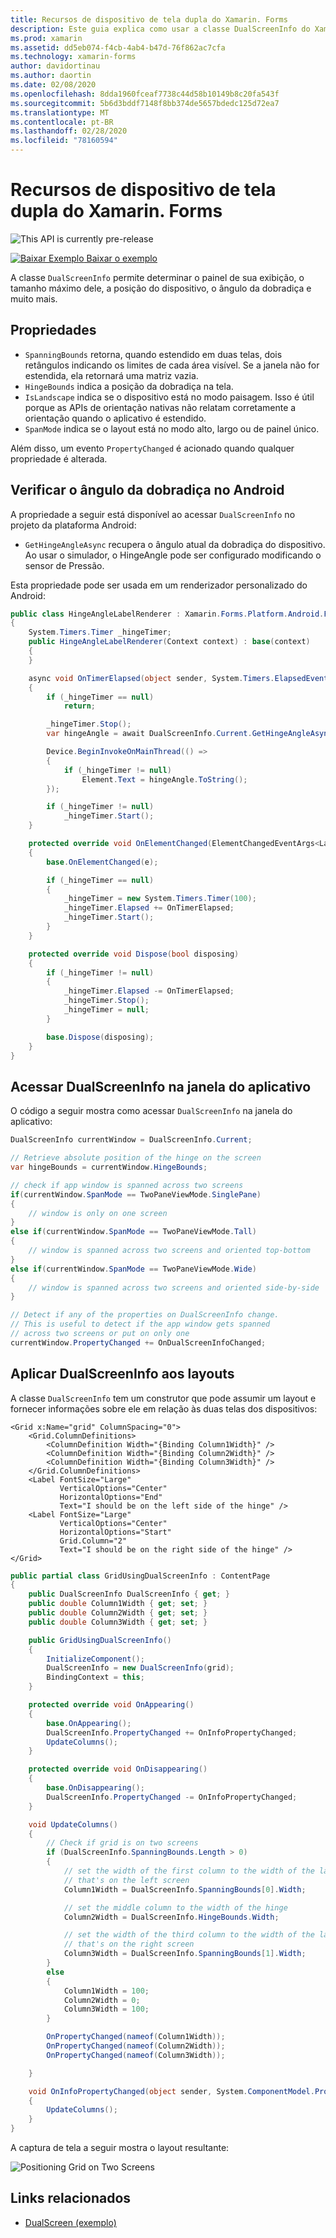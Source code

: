 ```yaml
---
title: Recursos de dispositivo de tela dupla do Xamarin. Forms
description: Este guia explica como usar a classe DualScreenInfo do Xamarin.Forms para otimizar sua experiência de aplicativo com dispositivos de tela dupla, como o Surface Duo e o Surface Neo.
ms.prod: xamarin
ms.assetid: dd5eb074-f4cb-4ab4-b47d-76f862ac7cfa
ms.technology: xamarin-forms
author: davidortinau
ms.author: daortin
ms.date: 02/08/2020
ms.openlocfilehash: 8dda1960fceaf7738c44d58b10149b8c20fa543f
ms.sourcegitcommit: 5b6d3bddf7148f8bb374de5657bdedc125d72ea7
ms.translationtype: MT
ms.contentlocale: pt-BR
ms.lasthandoff: 02/28/2020
ms.locfileid: "78160594"
---
```

# <a name="xamarinforms-dual-screen-device-capabilities"></a>Recursos de dispositivo de tela dupla do Xamarin. Forms

![](~/media/shared/preview.png "This API is currently pre-release")

[![Baixar Exemplo](~/media/shared/download.png) Baixar o exemplo](https://github.com/xamarin/xamarin-forms-samples/tree/master/UserInterface/DualScreenDemos)

A classe `DualScreenInfo` permite determinar o painel de sua exibição, o tamanho máximo dele, a posição do dispositivo, o ângulo da dobradiça e muito mais.

## <a name="properties"></a>Propriedades

- `SpanningBounds` retorna, quando estendido em duas telas, dois retângulos indicando os limites de cada área visível. Se a janela não for estendida, ela retornará uma matriz vazia.
- `HingeBounds` indica a posição da dobradiça na tela.
- `IsLandscape` indica se o dispositivo está no modo paisagem. Isso é útil porque as APIs de orientação nativas não relatam corretamente a orientação quando o aplicativo é estendido.
- `SpanMode` indica se o layout está no modo alto, largo ou de painel único.

Além disso, um evento `PropertyChanged` é acionado quando qualquer propriedade é alterada.

## <a name="poll-hinge-angle-on-android"></a>Verificar o ângulo da dobradiça no Android

A propriedade a seguir está disponível ao acessar `DualScreenInfo` no projeto da plataforma Android:

- `GetHingeAngleAsync` recupera o ângulo atual da dobradiça do dispositivo. Ao usar o simulador, o HingeAngle pode ser configurado modificando o sensor de Pressão.

Esta propriedade pode ser usada em um renderizador personalizado do Android:

```csharp
public class HingeAngleLabelRenderer : Xamarin.Forms.Platform.Android.FastRenderers.LabelRenderer
{
    System.Timers.Timer _hingeTimer;
    public HingeAngleLabelRenderer(Context context) : base(context)
    {
    }

    async void OnTimerElapsed(object sender, System.Timers.ElapsedEventArgs e)
    {
        if (_hingeTimer == null)
            return;

        _hingeTimer.Stop();
        var hingeAngle = await DualScreenInfo.Current.GetHingeAngleAsync();

        Device.BeginInvokeOnMainThread(() =>
        {
            if (_hingeTimer != null)
                Element.Text = hingeAngle.ToString();
        });

        if (_hingeTimer != null)
            _hingeTimer.Start();
    }

    protected override void OnElementChanged(ElementChangedEventArgs<Label> e)
    {
        base.OnElementChanged(e);

        if (_hingeTimer == null)
        {
            _hingeTimer = new System.Timers.Timer(100);
            _hingeTimer.Elapsed += OnTimerElapsed;
            _hingeTimer.Start();
        }
    }

    protected override void Dispose(bool disposing)
    {
        if (_hingeTimer != null)
        {
            _hingeTimer.Elapsed -= OnTimerElapsed;
            _hingeTimer.Stop();
            _hingeTimer = null;
        }

        base.Dispose(disposing);
    }
}
```

## <a name="access-dualscreeninfo-in-your-application-window"></a>Acessar DualScreenInfo na janela do aplicativo

O código a seguir mostra como acessar `DualScreenInfo` na janela do aplicativo:

```csharp
DualScreenInfo currentWindow = DualScreenInfo.Current;

// Retrieve absolute position of the hinge on the screen
var hingeBounds = currentWindow.HingeBounds;

// check if app window is spanned across two screens
if(currentWindow.SpanMode == TwoPaneViewMode.SinglePane)
{
    // window is only on one screen
}
else if(currentWindow.SpanMode == TwoPaneViewMode.Tall)
{
    // window is spanned across two screens and oriented top-bottom
}
else if(currentWindow.SpanMode == TwoPaneViewMode.Wide)
{
    // window is spanned across two screens and oriented side-by-side
}

// Detect if any of the properties on DualScreenInfo change.
// This is useful to detect if the app window gets spanned
// across two screens or put on only one  
currentWindow.PropertyChanged += OnDualScreenInfoChanged;
```

## <a name="apply-dualscreeninfo-to-layouts"></a>Aplicar DualScreenInfo aos layouts

A classe `DualScreenInfo` tem um construtor que pode assumir um layout e fornecer informações sobre ele em relação às duas telas dos dispositivos:

```xaml
<Grid x:Name="grid" ColumnSpacing="0">
    <Grid.ColumnDefinitions>
        <ColumnDefinition Width="{Binding Column1Width}" />
        <ColumnDefinition Width="{Binding Column2Width}" />
        <ColumnDefinition Width="{Binding Column3Width}" />
    </Grid.ColumnDefinitions>
    <Label FontSize="Large"
           VerticalOptions="Center"
           HorizontalOptions="End"
           Text="I should be on the left side of the hinge" />
    <Label FontSize="Large"
           VerticalOptions="Center"
           HorizontalOptions="Start"
           Grid.Column="2"
           Text="I should be on the right side of the hinge" />
</Grid>
```

```csharp
public partial class GridUsingDualScreenInfo : ContentPage
{
    public DualScreenInfo DualScreenInfo { get; }
    public double Column1Width { get; set; }
    public double Column2Width { get; set; }
    public double Column3Width { get; set; }

    public GridUsingDualScreenInfo()
    {
        InitializeComponent();
        DualScreenInfo = new DualScreenInfo(grid);
        BindingContext = this;
    }

    protected override void OnAppearing()
    {
        base.OnAppearing();
        DualScreenInfo.PropertyChanged += OnInfoPropertyChanged;
        UpdateColumns();
    }

    protected override void OnDisappearing()
    {
        base.OnDisappearing();
        DualScreenInfo.PropertyChanged -= OnInfoPropertyChanged;
    }

    void UpdateColumns()
    {
        // Check if grid is on two screens
        if (DualScreenInfo.SpanningBounds.Length > 0)
        {
            // set the width of the first column to the width of the layout
            // that's on the left screen
            Column1Width = DualScreenInfo.SpanningBounds[0].Width;

            // set the middle column to the width of the hinge
            Column2Width = DualScreenInfo.HingeBounds.Width;

            // set the width of the third column to the width of the layout
            // that's on the right screen
            Column3Width = DualScreenInfo.SpanningBounds[1].Width;
        }
        else
        {
            Column1Width = 100;
            Column2Width = 0;
            Column3Width = 100;
        }

        OnPropertyChanged(nameof(Column1Width));
        OnPropertyChanged(nameof(Column2Width));
        OnPropertyChanged(nameof(Column3Width));

    }

    void OnInfoPropertyChanged(object sender, System.ComponentModel.PropertyChangedEventArgs e)
    {
        UpdateColumns();
    }
}
```

A captura de tela a seguir mostra o layout resultante:

![](dual-screen-info-images/grid-on-two-screens.png "Positioning Grid on Two Screens")

## <a name="related-links"></a>Links relacionados

- [DualScreen (exemplo)](https://github.com/xamarin/xamarin-forms-samples/tree/master/UserInterface/DualScreenDemos)
